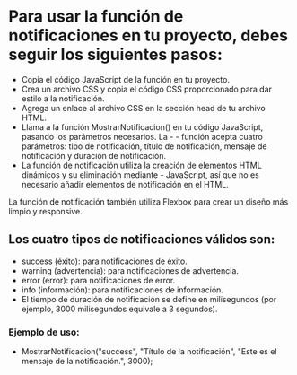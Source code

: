 # Para usar la función de notificaciones en tu proyecto, debes seguir los siguientes pasos:

- Copia el código JavaScript de la función en tu proyecto.
- Crea un archivo CSS y copia el código CSS proporcionado para dar estilo a la notificación.
- Agrega un enlace al archivo CSS en la sección head de tu archivo HTML.
- Llama a la función MostrarNotificacion() en tu código JavaScript, pasando los parámetros necesarios. La - - función acepta cuatro parámetros: tipo de notificación, título de notificación, mensaje de notificación y duración de notificación.
- La función de notificación utiliza la creación de elementos HTML dinámicos y su eliminación mediante - JavaScript, así que no es necesario añadir elementos de notificación en el HTML.

La función de notificación también utiliza Flexbox para crear un diseño más limpio y responsive.

## Los cuatro tipos de notificaciones válidos son:

- success (éxito): para notificaciones de éxito.
- warning (advertencia): para notificaciones de advertencia.
- error (error): para notificaciones de error.
- info (información): para notificaciones de información.
- El tiempo de duración de notificación se define en milisegundos (por ejemplo, 3000 milisegundos equivale a 3 segundos).

### Ejemplo de uso:

- MostrarNotificacion("success", "Título de la notificación", "Este es el mensaje de la notificación.", 3000);
